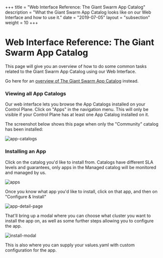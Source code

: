 +++
title = "Web Interface Reference: The Giant Swarm App Catalog"
description = "What the Giant Swarm App Catalog looks like on our Web Interface and how to use it."
date = "2019-07-05"
layout = "subsection"
weight = 10
+++

# Web Interface Reference: The Giant Swarm App Catalog

This page will give you an overview of how to do some common tasks related to the
Giant Swarm App Catalog using our Web Interface.

Go here for an [overview of The Giant Swarm App Catalog](/basics/app-catalog/) instead.

### Viewing all App Catalogs

Our web interface lets you browse the App Catalogs installed on your Control Plane. Click on "Apps" in the navigation menu. This will only be visible if your
Control Plane has at least one App Catalog installed on it.

The screenshot below shows this page when only the "Community" catalog has been
installed:

![app-catalogs](../app-catalogs.png)

### Installing an App

Click on the catalog you'd like to install from. Catalogs have different SLA
levels and guarantees, only apps in the Managed catalog will be monitored and
managed by us.

![apps](../apps.png)

Once you know what app you'd like to install, click on that app, and then on
"Configure & Install"

![app-detail-page](../app-detail-page.png)

That'll bring up a modal where you can choose what cluster you want to install
the app on, as well as some further steps allowing you to configure the app.

![install-modal](../install-modal.png)

This is also where you can supply your values.yaml with custom configuration for
the app.